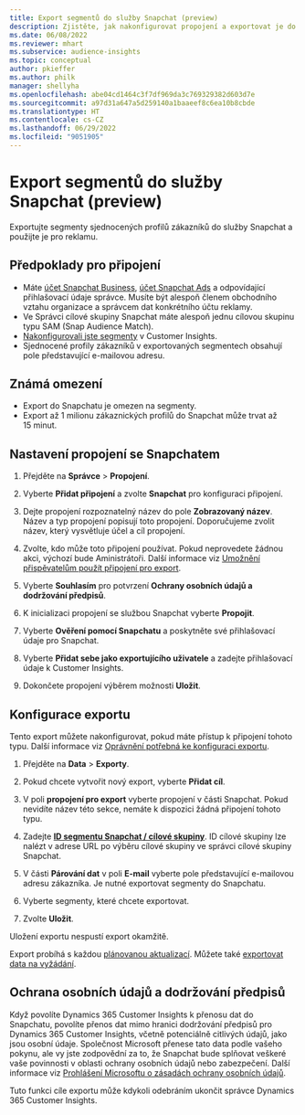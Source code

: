 ```yaml
---
title: Export segmentů do služby Snapchat (preview)
description: Zjistěte, jak nakonfigurovat propojení a exportovat je do služby Snapchat.
ms.date: 06/08/2022
ms.reviewer: mhart
ms.subservice: audience-insights
ms.topic: conceptual
author: pkieffer
ms.author: philk
manager: shellyha
ms.openlocfilehash: abe04cd1464c3f7df969da3c769329382d603d7e
ms.sourcegitcommit: a97d31a647a5d259140a1baaeef8c6ea10b8cbde
ms.translationtype: HT
ms.contentlocale: cs-CZ
ms.lasthandoff: 06/29/2022
ms.locfileid: "9051905"
---
```

# <a name="export-segments-to-snapchat-preview"></a>Export segmentů do služby Snapchat (preview)

Exportujte segmenty sjednocených profilů zákazníků do služby Snapchat a použijte je pro reklamu. 

## <a name="prerequisites-for-a-connection"></a>Předpoklady pro připojení

-   Máte [účet Snapchat Business](https://business.snapchat.com/), [účet Snapchat Ads](https://ads.snapchat.com/) a odpovídající přihlašovací údaje správce. Musíte být alespoň členem obchodního vztahu organizace a správcem dat konkrétního účtu reklamy. 
-   Ve Správci cílové skupiny Snapchat máte alespoň jednu cílovou skupinu typu SAM (Snap Audience Match). 
-   [Nakonfigurovali jste segmenty](segments.md) v Customer Insights.
-   Sjednocené profily zákazníků v exportovaných segmentech obsahují pole představující e-mailovou adresu.

## <a name="known-limitations"></a>Známá omezení

- Export do Snapchatu je omezen na segmenty.
- Export až 1 milionu zákaznických profilů do Snapchat může trvat až 15 minut. 

## <a name="set-up-connection-to-snapchat"></a>Nastavení propojení se Snapchatem

1. Přejděte na **Správce** > **Propojení**.

1. Vyberte **Přidat připojení** a zvolte **Snapchat** pro konfiguraci připojení.

1. Dejte propojení rozpoznatelný název do pole **Zobrazovaný název**. Název a typ propojení popisují toto propojení. Doporučujeme zvolit název, který vysvětluje účel a cíl propojení.

1. Zvolte, kdo může toto připojení používat. Pokud neprovedete žádnou akci, výchozí bude Aministrátoři. Další informace viz [Umožnění přispěvatelům použít připojení pro export](connections.md#allow-contributors-to-use-a-connection-for-exports).

1. Vyberte **Souhlasím** pro potvrzení **Ochrany osobních údajů a dodržování předpisů**.

1. K inicializaci propojení se službou Snapchat vyberte **Propojit**.

1. Vyberte **Ověření pomocí Snapchatu** a poskytněte své přihlašovací údaje pro Snapchat. 

1. Vyberte **Přidat sebe jako exportujícího uživatele** a zadejte přihlašovací údaje k Customer Insights.

1. Dokončete propojení výběrem možnosti **Uložit**.

## <a name="configure-an-export"></a>Konfigurace exportu

Tento export můžete nakonfigurovat, pokud máte přístup k připojení tohoto typu. Další informace viz [Oprávnění potřebná ke konfiguraci exportu](export-destinations.md#set-up-a-new-export).

1. Přejděte na **Data** > **Exporty**.

1. Pokud chcete vytvořit nový export, vyberte **Přidat cíl**.

1. V poli **propojení pro export** vyberte propojení v části Snapchat. Pokud nevidíte název této sekce, nemáte k dispozici žádná připojení tohoto typu.

1. Zadejte [**ID segmentu Snapchat / cílové skupiny**](https://businesshelp.snapchat.com/s/article/custom-audiences). ID cílové skupiny lze nalézt v adrese URL po výběru cílové skupiny ve správci cílové skupiny Snapchat. 

1. V části **Párování dat** v poli **E-mail** vyberte pole představující e-mailovou adresu zákazníka. Je nutné exportovat segmenty do Snapchatu.

1. Vyberte segmenty, které chcete exportovat. 

1. Zvolte **Uložit**.

Uložení exportu nespustí export okamžitě.

Export probíhá s každou [plánovanou aktualizací](system.md#schedule-tab). Můžete také [exportovat data na vyžádání](export-destinations.md#run-exports-on-demand). 


## <a name="data-privacy-and-compliance"></a>Ochrana osobních údajů a dodržování předpisů

Když povolíte Dynamics 365 Customer Insights k přenosu dat do Snapchatu, povolíte přenos dat mimo hranici dodržování předpisů pro Dynamics 365 Customer Insights, včetně potenciálně citlivých údajů, jako jsou osobní údaje. Společnost Microsoft přenese tato data podle vašeho pokynu, ale vy jste zodpovědní za to, že Snapchat bude splňovat veškeré vaše povinnosti v oblasti ochrany osobních údajů nebo zabezpečení. Další informace viz [Prohlášení Microsoftu o zásadách ochrany osobních údajů](https://go.microsoft.com/fwlink/?linkid=396732).

Tuto funkci cíle exportu může kdykoli odebráním ukončit správce Dynamics 365 Customer Insights.
